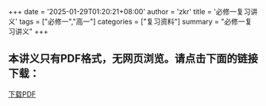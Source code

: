 +++
date = '2025-01-29T01:20:21+08:00'
author = 'zkr'
title = '必修一复习讲义'
tags = ["必修一","高一"]
categories = ["复习资料"]
summary = "必修一复习讲义"
+++

## 本讲义只有PDF格式，无网页浏览。请点击下面的链接下载：

<a href="https://www.hostize.com/zh/v/k8FUMaR6V0" >下载PDF </a>
